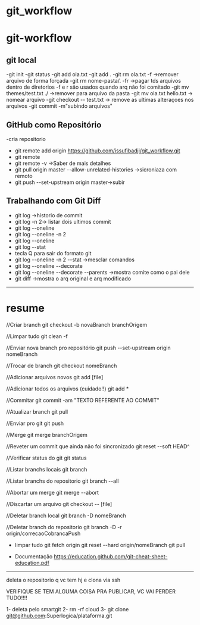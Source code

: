 # git_workflow
# git-workflow
## git local
-git init
-git status
-git add ola.txt
-git add .
-git rm ola.txt -f ->remover arquivo de forma forçada
-git rm nome-pasta/. -fr ->pagar tds arquivos dentro de diretorios
-f e r são usados quando arq não foi comitado
-git mv themes/test.txt ./ ->remover para arquivo da pasta
-git mv ola.txt hello.txt -> nomear arquivo
-git checkout -- test.txt -> remove as ultimas alteraçoes nos arquivos
-git commit -m"subindo arquivos"
## GitHub como Repositório
-cria repositorio 
- git remote add origin https://github.com/issufibadji/git_workflow.git
- git remote
- git remote -v ->Saber de mais detalhes
- git pull origin master  --allow-unrelated-histories ->sicroniaza com remoto
- git push --set-upstream origin master->subir
##  Trabalhando com Git Diff
- git log ->historio de commit
- git log -n 2-> listar dois ultimos commit
- git log --oneline
- git log --oneline -n 2
- git log --oneline
- git log --stat
- tecla Q para sair do formato git
- git log --oneline -n 2 --stat ->mesclar comandos
- git log --oneline --decorate 
- git log --oneline --decorate --parents ->mostra comite como o pai dele
- git diff ->mostra o arq original e arq modificado

----------------------------------------------------------------------
# resume
//Criar branch
git checkout -b novaBranch branchOrigem

//Limpar tudo
git clean -f

//Enviar nova branch pro repositório
git push --set-upstream origin nomeBranch

//Trocar de branch
git checkout nomeBranch

//Adicionar arquivos novos
git add [file]

//Adicionar todos os arquivos (cuidado!!)
git add *

//Commitar
git commit -am "TEXTO REFERENTE AO COMMIT"

//Atualizar branch
git pull

//Enviar pro git
git push

//Merge
git merge branchOrigem

//Reveter um commit que ainda não foi sincronizado
git reset --soft HEAD^

//Verificar status do git
git status

//Listar branchs locais
git branch

//Listar branchs do repositorio
git branch --all

//Abortar um merge
git merge --abort

//Discartar um arquivo
git checkout -- [file]

//Deletar branch local
git branch -D nomeBranch

//Deletar branch do repositorio
git branch -D -r origin/correcaoCobrancaPush

* limpar tudo
  git fetch origin
  git reset --hard origin/nomeBranch
  git pull



* Documentação
  https://education.github.com/git-cheat-sheet-education.pdf



---------------

deleta o repositorio q vc tem hj e clona via ssh

VERIFIQUE SE TEM ALGUMA COISA PRA PUBLICAR, VC VAI PERDER TUDO!!!!

1- deleta pelo smartgit
2- rm -rf cloud
3- git clone git@github.com:Superlogica/plataforma.git



